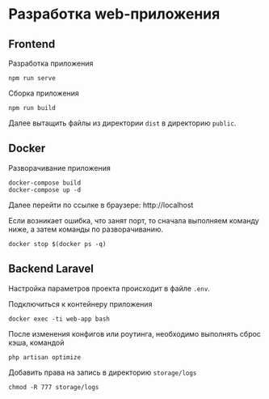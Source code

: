 # Разработка web-приложения

## Frontend
Разработка приложения
```
npm run serve
```

Сборка приложения
```
npm run build
```
Далее вытащить файлы из директории `dist` в директорию `public`.

## Docker
Разворачивание приложения
```
docker-compose build
docker-compose up -d
```
Далее перейти по ссылке в браузере: http://localhost

Если возникает ошибка, что занят порт, то сначала выполняем команду ниже,
а затем команды по разворачиванию.
```
docker stop $(docker ps -q)
```

## Backend Laravel
Настройка параметров проекта происходит в файле `.env`.

Подключиться к контейнеру приложения
```
docker exec -ti web-app bash
```

После изменения конфигов или роутинга, необходимо выполнять сброс кэша, командой
```
php artisan optimize
```

Добавить права на запись в директорию `storage/logs`
```
chmod -R 777 storage/logs
```
